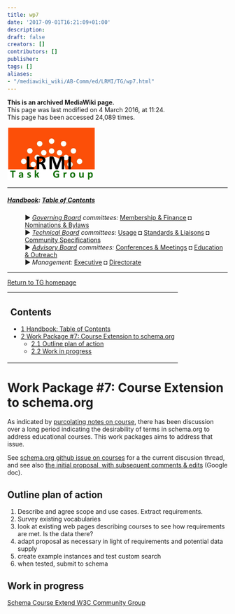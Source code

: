```yaml
---
title: wp7
date: '2017-09-01T16:21:09+01:00'
description: 
draft: false
creators: []
contributors: []
publisher: 
tags: []
aliases:
- "/mediawiki_wiki/AB-Comm/ed/LRMI/TG/wp7.html"
---
```


 **This is an archived MediaWiki page.**  
This page was last modified on 4 March 2016, at 11:24.  
This page has been accessed 24,089 times.

[<img alt="DCMI/LRMI Tas Group" src="/mediawiki_wiki/images/DC-LRMI_TG.png" width="200" height="121">](/mediawiki_wiki/images/DC-LRMI_TG.png)

* * *

##### [Handbook](/mediawiki_wiki/DCMI_Handbook): [Table of Contents](/mediawiki_wiki/DCMI_Handbook/) 
<dl>
<dd> ► <i><a href="/mediawiki_wiki/DCMI_Governing_Board.md" title="DCMI Governing Board">Governing Board</a> committees:</i> <a href="/mediawiki_wiki/DCMI_Governing_Board/finance.md" title="DCMI Governing Board/finance">Membership &amp; Finance</a> ◘ <a href="/mediawiki_wiki/DCMI_Governing_Board/nominations.md" title="DCMI Governing Board/nominations">Nominations &amp; Bylaws</a> 
</dd>
<dd> ► <i><a href="/mediawiki_wiki/DCMI_Technical_Board.md" title="DCMI Technical Board">Technical Board</a> committees:</i> <a href="/mediawiki_wiki/DCMI_Technical_Board/usage.md" title="DCMI Technical Board/usage">Usage</a> ◘ <a href="/mediawiki_wiki/DCMI_Technical_Board/standards.md" title="DCMI Technical Board/standards">Standards &amp; Liaisons</a> ◘ <a href="/mediawiki_wiki/DCMI_Technical_Board/specifications.md" title="DCMI Technical Board/specifications">Community Specifications</a>
</dd>
<dd> ► <i><a href="/mediawiki_wiki/DCMI_Advisory_Board.md" title="DCMI Advisory Board">Advisory Board</a> committees:</i> <a href="/mediawiki_wiki/DCMI_Advisory_Board/meetings.md" title="DCMI Advisory Board/meetings">Conferences &amp; Meetings</a> ◘ <a href="/mediawiki_wiki/DCMI_Advisory_Board/documentation.md" title="DCMI Advisory Board/documentation">Education &amp; Outreach</a>
</dd>
<dd> ► <i>Management:</i> <a href="/mediawiki_wiki/Exec_Committee.md" title="Exec Committee">Executive</a> ◘ <a href="/mediawiki_wiki/Exec_Committee/directorate.md" title="Exec Committee/directorate">Directorate</a>
</dd>
</dl>

* * *

[Return to TG homepage](/mediawiki_wiki/AB-Comm/ed/LRMI/TG)

<table id="toc" class="toc">
  <tr>
    <td>
      <div id="toctitle">
        <h2>Contents</h2>
      </div>
      <ul>
        <li class="toclevel-1"><a href="#Handbook:_Table_of_Contents"><span class="tocnumber">1</span> <span class="toctext">Handbook: Table of Contents</span></a></li>
        <li class="toclevel-1 tocsection-1">
          <a href="#Work_Package_.237:_Course_Extension_to_schema.org"><span class="tocnumber">2</span> <span class="toctext">Work Package #7: Course Extension to schema.org</span></a>
          <ul>
            <li class="toclevel-2 tocsection-2"><a href="#Outline_plan_of_action"><span class="tocnumber">2.1</span> <span class="toctext">Outline plan of action</span></a></li>
            <li class="toclevel-2 tocsection-3"><a href="#Work_in_progress"><span class="tocnumber">2.2</span> <span class="toctext">Work in progress</span></a></li>
          </ul>
        </li>
      </ul>
    </td>
  </tr>
</table>


# Work Package #7: Course Extension to schema.org 

As indicated by [purcolating notes on course](/mediawiki_wiki/AB-Comm/ed/LRMI/TG/courses), there has been discussion over a long period indicating the desirability of terms in schema.org to address educational courses. This work packages aims to address that issue.

See [schema.org github issue on courses](https://github.com/schemaorg/schemaorg/issues/195) for a the current discusion thread, and see also [the initial proposal, with subsequent comments & edits](https://docs.google.com/document/d/12YWjLzZC8FiTiOwSAETRIEozeqZdn6O8a4fgqK4t5Ss/edit#heading=h.rfn4nr6j1toq) (Google doc).

## Outline plan of action

1. Describe and agree scope and use cases. Extract requirements.
2. Survey existing vocabularies
3. look at existing web pages describing courses to see how requirements are met. Is the data there?
4. adapt proposal as necessary in light of requirements and potential data supply
5. create example instances and test custom search
6. when tested, submit to schema

## Work in progress

[Schema Course Extend W3C Community Group](http://w3.org/community/schema-course-extend)

